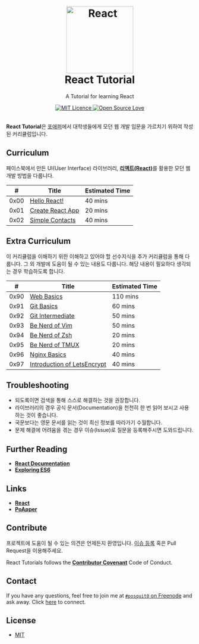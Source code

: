 <h1 align="center">
  <a href="https://github.com/posquit0/react-tutorial" title="React Tutorial">
    <img alt="React" src="https://facebook.github.io/react/img/logo.svg" width="180px" height="180px" />
  </a>
  <br />
  React Tutorial
</h1>

<p align="center">
  A Tutorial for learning React
</p>

<div align="center">
  <a href="https://opensource.org/licenses/mit-license.php">
    <img alt="MIT Licence" src="https://badges.frapsoft.com/os/mit/mit.svg?v=103" />
  </a>
  <a href="https://github.com/ellerbrock/open-source-badge/">
    <img alt="Open Source Love" src="https://badges.frapsoft.com/os/v1/open-source.svg?v=103" />
  </a>
</div>

<br />

**React Tutorial**은 [포애퍼](http://www.poapper.com)에서 대학생들에게 모던 웹 개발 입문을 가르치기 위하여 작성된 커리큘럼입니다.


## Curriculum

페이스북에서 만든 UI(User Interface) 라이브러리, [**리액트(React)**](https://facebook.github.io/react/)를 활용한 모던 웹 개발 방법을 다룹니다.

| #    | Title                                                            | Estimated Time |
| :--: |----------------------------------------------------------------- | :------------- |
| 0x00 | [Hello React!](00-hello-world/)                                  | 40 mins        |
| 0x01 | [Create React App](01-create-react-app/)                         | 20 mins        |
| 0x02 | [Simple Contacts](02-simple-contacts/)                           | 40 mins        |


## Extra Curriculum

이 커리큘럼을 이해하기 위한 이해하고 있어야 할 선수지식을 추가 커리큘럼을 통해 다룹니다. 그 외 개발에 도움이 될 수 있는 내용도 다룹니다. 해당 내용이 필요하다 생각되는 경우 학습하도록 합니다.

| #    | Title                                                            | Estimated Time |
| :--: |----------------------------------------------------------------- | :------------- |
| 0x90 | [Web Basics](90-web-basics/)                                     | 110 mins       |
| 0x91 | [Git Basics](91-git-basics/)                                     | 60 mins        |
| 0x92 | [Git Intermediate](92-git-intermediate/)                         | 50 mins        |
| 0x93 | [Be Nerd of Vim](93-be-nerd-of-vim/)                             | 50 mins        |
| 0x94 | [Be Nerd of Zsh](94-be-nerd-of-zsh/)                             | 20 mins        |
| 0x95 | [Be Nerd of TMUX](95-be-nerd-of-tmux/)                           | 20 mins        |
| 0x96 | [Nginx Basics](96-nginx-basics/)                                 | 40 mins        |
| 0x97 | [Introduction of LetsEncrypt](97-intro-of-letsencrypt/)          | 40 mins        |


## Troubleshooting

- 되도록이면 검색을 통해 스스로 해결하는 것을 권장합니다.
- 라이브러리의 경우 공식 문서(Documentation)을 천천히 한 번 읽어 보시고 사용하는 것이 좋습니다.
- 국문보다는 영문 문서를 읽는 것이 최신 정보를 따라가기 수월합니다.
- 문제 해결에 어려움을 겪는 경우 이슈(Issue)로 질문을 등록해주시면 도와드립니다.


## Further Reading

- [**React Documentation**](https://facebook.github.io/react/docs/)
- [**Exploring ES6**](http://exploringjs.com/es6/)


## Links

- [**React**](https://facebook.github.io/react)
- [**PoApper**](http://www.poapper.com)


## Contribute

프로젝트에 도움이 될 수 있는 의견은 언제든지 환영입니다. [이슈 등록](https://github.com/posquit0/react-tutorial/issues/new) 혹은 Pull Request을 이용해주세요.

React Tutorials follows the [**Contributor Covenant**](http://contributor-covenant.org/version/1/4/) Code of Conduct.


## Contact

If you have any questions, feel free to join me at [`#posquit0` on Freenode](irc://irc.freenode.net/posquit0) and ask away. Click [here](https://kiwiirc.com/client/irc.freenode.net/posquit0) to connect.


## License

- [MIT](https://github.com/posquit0/react-tutorial/blob/master/LICENSE)
